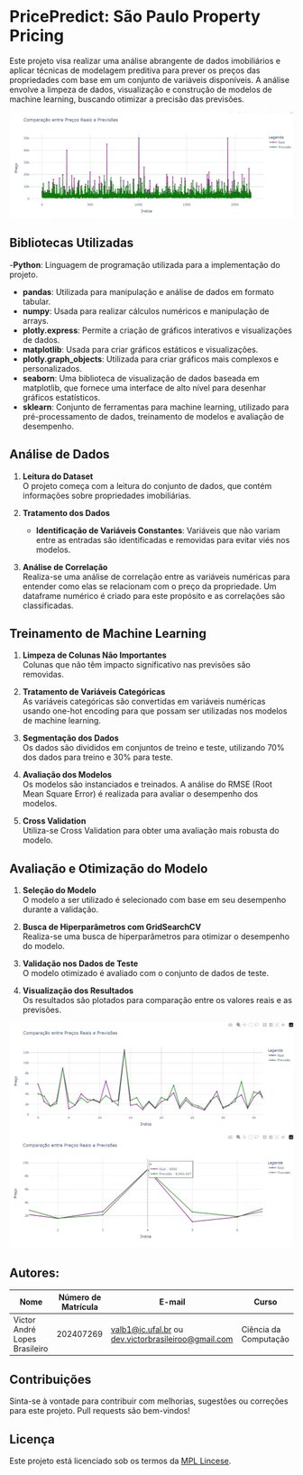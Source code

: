 # PricePredict: São Paulo Property Pricing

<p>Este projeto visa realizar uma análise abrangente de dados imobiliários e aplicar técnicas de modelagem preditiva para prever os preços das propriedades com base em um conjunto de variáveis disponíveis. A análise envolve a limpeza de dados, visualização e construção de modelos de machine learning, buscando otimizar a precisão das previsões.</p>
<img src="img title.svg"></img>

## Bibliotecas Utilizadas
-**Python**: Linguagem de programação utilizada para a implementação do projeto.
- **pandas**: Utilizada para manipulação e análise de dados em formato tabular.
- **numpy**: Usada para realizar cálculos numéricos e manipulação de arrays.
- **plotly.express**: Permite a criação de gráficos interativos e visualizações de dados.
- **matplotlib**: Usada para criar gráficos estáticos e visualizações.
- **plotly.graph_objects**: Utilizada para criar gráficos mais complexos e personalizados.
- **seaborn**: Uma biblioteca de visualização de dados baseada em matplotlib, que fornece uma interface de alto nível para desenhar gráficos estatísticos.
- **sklearn**: Conjunto de ferramentas para machine learning, utilizado para pré-processamento de dados, treinamento de modelos e avaliação de desempenho.

## Análise de Dados

1. **Leitura do Dataset**  
   O projeto começa com a leitura do conjunto de dados, que contém informações sobre propriedades imobiliárias.

2. **Tratamento dos Dados**  
   - **Identificação de Variáveis Constantes**: Variáveis que não variam entre as entradas são identificadas e removidas para evitar viés nos modelos.

3. **Análise de Correlação**  
   Realiza-se uma análise de correlação entre as variáveis numéricas para entender como elas se relacionam com o preço da propriedade. Um dataframe numérico é criado para este propósito e as correlações são classificadas.

## Treinamento de Machine Learning

1. **Limpeza de Colunas Não Importantes**  
   Colunas que não têm impacto significativo nas previsões são removidas.

2. **Tratamento de Variáveis Categóricas**  
   As variáveis categóricas são convertidas em variáveis numéricas usando one-hot encoding para que possam ser utilizadas nos modelos de machine learning.

3. **Segmentação dos Dados**  
   Os dados são divididos em conjuntos de treino e teste, utilizando 70% dos dados para treino e 30% para teste.

4. **Avaliação dos Modelos**  
   Os modelos são instanciados e treinados. A análise do RMSE (Root Mean Square Error) é realizada para avaliar o desempenho dos modelos.

5. **Cross Validation**  
   Utiliza-se Cross Validation para obter uma avaliação mais robusta do modelo.

## Avaliação e Otimização do Modelo

1. **Seleção do Modelo**  
   O modelo a ser utilizado é selecionado com base em seu desempenho durante a validação.

2. **Busca de Hiperparâmetros com GridSearchCV**  
   Realiza-se uma busca de hiperparâmetros para otimizar o desempenho do modelo.

3. **Validação nos Dados de Teste**  
   O modelo otimizado é avaliado com o conjunto de dados de teste.

4. **Visualização dos Resultados**  
   Os resultados são plotados para comparação entre os valores reais e as previsões.

<img src="img footer.svg"></img>


## Autores:
| Nome                                   | Número de Matrícula | E-mail                  | Curso               |
|----------------------------------------|---------------------|-------------------------|---------------------|
| Victor André Lopes Brasileiro          | 202407269           | valb1@ic.ufal.br  ou dev.victorbrasileiroo@gmail.com     | Ciência da Computação |

## Contribuições

Sinta-se à vontade para contribuir com melhorias, sugestões ou correções para este projeto. Pull requests são bem-vindos!

## **Licença**
Este projeto está licenciado sob os termos da [MPL Lincese](LICENSE).


